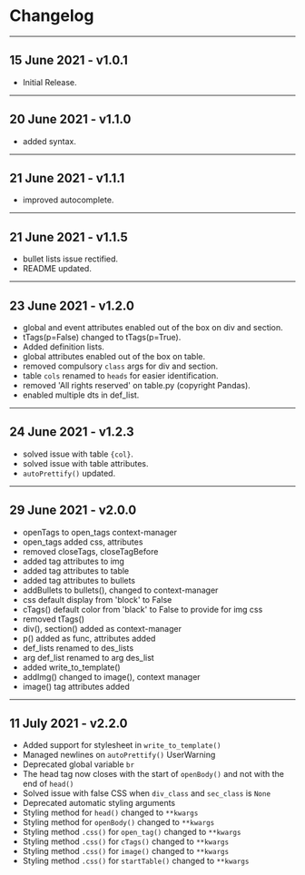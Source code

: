 # Changelog

__________________________________________________________________

## 15 June 2021 - v1.0.1

- Initial Release.

__________________________________________________________________

## 20 June 2021 - v1.1.0

- added syntax.

__________________________________________________________________

## 21 June 2021 - v1.1.1

- improved autocomplete.

__________________________________________________________________

## 21 June 2021 - v1.1.5

- bullet lists issue rectified.
- README updated.

__________________________________________________________________

## 23 June 2021 - v1.2.0

- global and event attributes enabled out of the box on div and section.
- tTags(p=False) changed to tTags(p=True).
- Added definition lists.
- global attributes enabled out of the box on table.
- removed compulsory `class` args for div and section.
- table `cols` renamed to `heads` for easier identification.
- removed 'All rights reserved' on table.py (copyright Pandas).
- enabled multiple dts in def_list.

__________________________________________________________________

## 24 June 2021 - v1.2.3

- solved issue with table `{col}`.
- solved issue with table attributes.
- `autoPrettify()` updated.

__________________________________________________________________

## 29 June 2021 - v2.0.0

- openTags to open_tags context-manager
- open_tags added css, attributes
- removed closeTags, closeTagBefore
- added tag attributes to img
- added tag attributes to table
- added tag attributes to bullets
- addBullets to bullets(), changed to context-manager
- css default display from 'block' to False
- cTags() default color from 'black' to False to provide for img css
- removed tTags()
- div(), section() added as context-manager
- p() added as func, attributes added
- def_lists renamed to des_lists
- arg def_list renamed to arg des_list
- added write_to_template()
- addImg() changed to image(), context manager
- image() tag attributes added

__________________________________________________________________

## 11 July 2021 - v2.2.0

- Added support for stylesheet in `write_to_template()`
- Managed newlines on `autoPrettify()` UserWarning
- Deprecated global variable `br`
- The head tag now closes with the start of `openBody()` and not with the end of `head()`
- Solved issue with false CSS when `div_class` and `sec_class` is `None`
- Deprecated automatic styling arguments
- Styling method for `head()` changed to `**kwargs`
- Styling method for `openBody()` changed to `**kwargs`
- Styling method `.css()` for `open_tag()` changed to `**kwargs`
- Styling method `.css()` for `cTags()` changed to `**kwargs`
- Styling method `.css()` for `image()` changed to `**kwargs`
- Styling method `.css()` for `startTable()` changed to `**kwargs`

